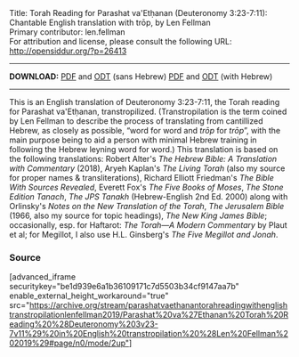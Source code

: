 <html>
<head></head>
<body>
Title: Torah Reading for Parashat va'Etḥanan (Deuteronomy 3:23-7:11): Chantable English translation with trōp, by Len Fellman<br />
Primary contributor: len.fellman<br />
For attribution and license, please consult the following URL: <a href="http://opensiddur.org/?p=26413">http://opensiddur.org/?p=26413</a>
<p />
<hr />

<strong>DOWNLOAD:</strong> 
<a href="https://archive.org/download/parashatvaethanantorahreadingwithenglishtranstropilationlenfellman2019/Parashat%20va%27Ethanan%20Torah%20Reading%20%28Deuteronomy%203v23-7v11%29%20in%20English%20transtropilation%20%28Len%20Fellman%202019%29%20-%20english%20only.pdf">PDF</a> and <a href="https://archive.org/download/parashatvaethanantorahreadingwithenglishtranstropilationlenfellman2019/Parashat%20va%27Ethanan%20Torah%20Reading%20%28Deuteronomy%203v23-7v11%29%20in%20English%20transtropilation%20%28Len%20Fellman%202019%29%20-%20english%20only.odt">ODT</a> (sans Hebrew) 
<a href="https://archive.org/download/parashatvaethanantorahreadingwithenglishtranstropilationlenfellman2019/Parashat%20va%27Ethanan%20Torah%20Reading%20%28Deuteronomy%203v23-7v11%29%20in%20English%20transtropilation%20%28Len%20Fellman%202019%29.pdf">PDF</a> and <a href="https://archive.org/download/parashatvaethanantorahreadingwithenglishtranstropilationlenfellman2019/Parashat%20va%27Ethanan%20Torah%20Reading%20%28Deuteronomy%203v23-7v11%29%20in%20English%20transtropilation%20%28Len%20Fellman%202019%29.odt">ODT</a> (with Hebrew)

<hr />

This is an English translation of Deuteronomy 3:23-7:11, the Torah reading for Parashat va'Etḥanan, transtropilized. (Transtropilation is the term coined by Len Fellman to describe the process of translating from cantillized Hebrew, as closely as possible, “word for word and <em>trōp</em> for <em>trōp</em>”, with the main purpose being to aid a person with minimal Hebrew training in following the Hebrew leyning word for word.) This translation is based on the following translations: Robert Alter's <em>The Hebrew Bible: A Translation with Commentary</em> (2018), Aryeh Kaplan's <em>The Living Torah</em> (also my source for proper names &amp; transliterations), Richard Elliott Friedman's <em>The Bible With Sources Revealed</em>, Everett Fox's <em>The Five Books of Moses</em>, <em>The Stone Edition Tanach</em>, <em>The JPS Tanakh</em> (Hebrew-English 2nd Ed. 2000) along with Orlinsky's <em>Notes on the New Translation of the Torah</em>, <em>The Jerusalem Bible</em> (1966, also my source for topic headings), <em>The New King James Bible</em>; occasionally, esp. for Haftarot: <em>The Torah—A Modern Commentary</em> by Plaut et al; for Megillot, I also use H.L. Ginsberg's <em>The Five Megillot and Jonah</em>.

<h3>Source</h3>

[advanced_iframe securitykey="be1d939e6a1b36109171c7d5503b34cf9147aa7b" enable_external_height_workaround="true" src="https://archive.org/stream/parashatvaethanantorahreadingwithenglishtranstropilationlenfellman2019/Parashat%20va%27Ethanan%20Torah%20Reading%20%28Deuteronomy%203v23-7v11%29%20in%20English%20transtropilation%20%28Len%20Fellman%202019%29#page/n0/mode/2up"]
</body>
</html>